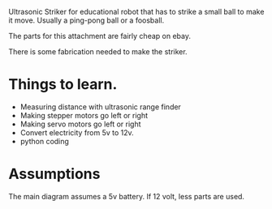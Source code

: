 Ultrasonic Striker for educational robot that has to strike a small ball to make it move.  Usually a ping-pong ball or a foosball.

The parts for this attachment are fairly cheap on ebay.

There is some fabrication needed to make the striker.

# Things to learn.

* Measuring distance with ultrasonic range finder
* Making stepper motors go left or right
* Making servo motors go left or right
* Convert electricity from 5v to 12v.
* python coding

# Assumptions

The main diagram assumes a 5v battery.  If 12 volt, less parts are used.


